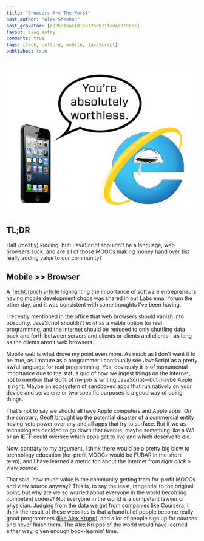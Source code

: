 ```yaml
---
title: "Browsers Are The Worst"
post_author: "Alex Sheehan"
post_gravatar: [c22b31aaaf01e8126d671fcd4c219dcc]
layout: blog_entry
comments: true
tags: [tech, culture, mobile, JavaScript]
published: true
---
```

![Alt text](/blog/assets/img/mobile-vs-browser.png)

TL;DR
---

Half (mostly) kidding, but: JavaScript shouldn't be a language, web browsers suck, and are all of those MOOCs making money hand over fist really adding value to our community?

Mobile >> Browser
---
A [TechCrunch article](http://techcrunch.com/2014/07/12/software-entrepreneurs-must-go-mobile-first-or-die/) highlighting the importance of software entrepreneurs having mobile development chops was shared in our Labs email forum the other day, and it was consistent with some thoughts I've been having.

I recently mentioned in the office that web browsers should vanish into obscurity, JavaScript shouldn't exist as a viable option for real programming, and the internet should be reduced to only shuttling data back and forth between servers and clients or clients and clients—as long as the clients aren't web browsers. 

Mobile web is what drove my point even more. As much as I don't want it to be true, as I mature as a programmer I continually see JavaScript as a pretty awful language for real programming. Yes, obviously it is of monumental importance due to the status quo of how we ingest things on the internet, not to mention that 80% of my job is writing JavaScript—but maybe Apple is right. Maybe an ecosystem of sandboxed apps that run natively on your device and serve one or two specific purposes is a good way of doing things.

That's not to say we should all have Apple computers and Apple apps. On the contrary, Geoff brought up the potential disaster of a commercial entity having veto power over any and all apps that try to surface. But if we as technologists decided to go down that avenue, maybe something like a W3 or an IETF could oversee which apps get to live and which deserve to die.

Now, contrary to my argument, I think there would be a pretty big blow to technology education (for-profit MOOCs would be FUBAR in the short term); and I have learned a metric ton about the Internet from *right click > view source*. 

That said, how much value is the community getting from for-profit MOOCs and view source anyway? This is, to say the least, tangential to the original point, but why are we so worried about everyone in the world becoming competent coders? Not everyone in the world is a competent lawyer or physician. Judging from the data we get from companies like Coursera, I think the result of these websites is that a handful of people become really good programmers ([like Alex Krupp](http://www.alexkrupp.typepad.com/sensemaking/2013/11/2012-my-year-of-code.html)), and a lot of people sign up for courses and never finish them. The Alex Krupps of the world would have learned either way, given enough book-learnin' time.